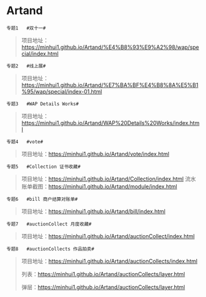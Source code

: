 # Artand

`专题1   #双十一#`
>项目地址：https://minhui1.github.io/Artand/%E4%B8%93%E9%A2%98/wap/special/index.html

`专题2   #线上展#`
>项目地址：https://minhui1.github.io/Artand/%E7%BA%BF%E4%B8%8A%E5%B1%95/wap/special/index-01.html

`专题3   #WAP Details Works#`
>项目地址：https://minhui1.github.io/Artand/WAP%20Details%20Works/index.html

`专题4   #vote#`
>项目地址：https://minhui1.github.io/Artand/vote/index.html

`专题5   #Collection 证书收藏#`
>项目地址：https://minhui1.github.io/Artand/Collection/index.html
>流水账单截图：https://minhui1.github.io/Artand/module/index.html

`专题6   #bill 商户结算对账单#`
>项目地址：https://minhui1.github.io/Artand/bill/index.html

`专题7   #auctionCollect 月度收藏#`
>项目地址：https://minhui1.github.io/Artand/auctionCollect/index.html

`专题8   #auctionCollects 作品拍卖#`
>项目地址：https://minhui1.github.io/Artand/auctionCollects/index.html
>
>列表：https://minhui1.github.io/Artand/auctionCollects/layer.html
>
>弹层：https://minhui1.github.io/Artand/auctionCollects/layer.html



